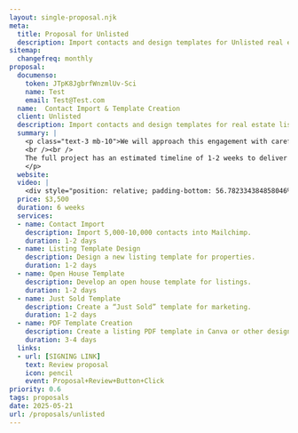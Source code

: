 ```yaml
---  
layout: single-proposal.njk  
meta:  
  title: Proposal for Unlisted  
  description: Import contacts and design templates for Unlisted real estate listings.  
sitemap:  
  changefreq: monthly  
proposal:  
  documenso:  
    token: JTpK8JgbrfWnzmlUv-Sci  
    name: Test  
    email: Test@Test.com  
  name:  Contact Import & Template Creation
  client: Unlisted  
  description: Import contacts and design templates for real estate listings.  
  summary: |  
    <p class="text-3 mb-10">We will approach this engagement with careful consideration and thoughtful execution, ensuring that every phase of the process is handled with precision and purpose. By following a structured timeline with clearly defined milestones, we will ensure progress remains aligned with your vision. The investment for this work can be found in <a href="{{ proposal.links[0].url }}" target="_blank" class="link plausible-event-name=Proposal+Sign+Link+Click">your proposal</a>.  
    <br /><br />  
    The full project has an estimated timeline of 1-2 weeks to deliver an effective outcome. Please feel free to read more <a href="/about" target="_blank" class="link plausible-event-name=Proposal+About+Link+Click">about us</a> or refer to our <a href="/faq" target="_blank" class="link plausible-event-name=Proposal+FAQ+Link+Click">commonly asked questions</a>.
    </p>
  website:   
  video: |  
    <div style="position: relative; padding-bottom: 56.782334384858046%; height: 0;"><iframe src="https://www.loom.com/embed/24fe323499f2493192efd2b40b537f7e?sid=5d76f847-80ef-45b9-92a9-b1356914e0ac" frameborder="0" webkitallowfullscreen mozallowfullscreen allowfullscreen style="position: absolute; top: 0; left: 0; width: 100%; height: 100%;"></iframe></div>
  price: $3,500  
  duration: 6 weeks  
  services:  
  - name: Contact Import  
    description: Import 5,000-10,000 contacts into Mailchimp.  
    duration: 1-2 days
  - name: Listing Template Design  
    description: Design a new listing template for properties.  
    duration: 1-2 days  
  - name: Open House Template  
    description: Develop an open house template for listings.  
    duration: 1-2 days  
  - name: Just Sold Template  
    description: Create a “Just Sold” template for marketing.  
    duration: 1-2 days  
  - name: PDF Template Creation  
    description: Create a listing PDF template in Canva or other design app.
    duration: 3-4 days
  links:  
  - url: [SIGNING LINK]  
    text: Review proposal
    icon: pencil  
    event: Proposal+Review+Button+Click  
priority: 0.6  
tags: proposals  
date: 2025-05-21  
url: /proposals/unlisted  
---
```

